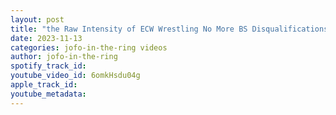 ```yaml
---
layout: post
title: "the Raw Intensity of ECW Wrestling No More BS Disqualifications"
date: 2023-11-13
categories: jofo-in-the-ring videos
author: jofo-in-the-ring
spotify_track_id: 
youtube_video_id: 6omkHsdu04g
apple_track_id: 
youtube_metadata: 
---
```

